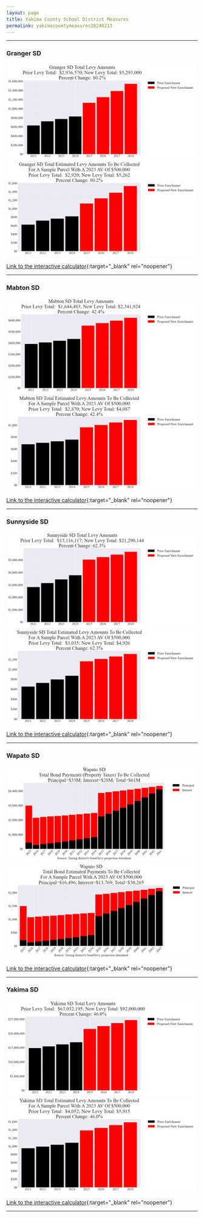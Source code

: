 ```yaml
---
layout: page
title: Yakima County School District Measures
permalink: yakimacountymeasures20240213
---
```


___

### Granger SD

![Granger SD enrichment levy totals chart](pagesManual/LeviesReport/20240213/GrangerEnrichment.png "Granger SD enrichment levy totals chart")
![Granger SD enrichment levy example parcel chart](pagesManual/LeviesReport/20240213/GrangerEnrichmentParcel.png "Granger SD enrichment  example parcel chart")

[Link to the interactive calculator](calculator_granger_enrichment_20240213_enhanced){:target="_blank" rel="noopener"}

___

### Mabton SD

![Mabton SD enrichment levy totals chart](pagesManual/LeviesReport/20240213/MabtonEnrichment.png "Mabton SD enrichment levy totals chart")
![Mabton SD enrichment levy example parcel chart](pagesManual/LeviesReport/20240213/MabtonEnrichmentParcel.png "Mabton SD enrichment  example parcel chart")

[Link to the interactive calculator](calculator_mabton_enrichment_20240213_enhanced){:target="_blank" rel="noopener"}

___

### Sunnyside SD

![Sunnyside SD enrichment levy totals chart](pagesManual/LeviesReport/20240213/SunnysideEnrichment.png "Sunnyside SD enrichment levy totals chart")
![Sunnyside SD enrichment levy example parcel chart](pagesManual/LeviesReport/20240213/SunnysideEnrichmentParcel.png "Sunnyside SD enrichment  example parcel chart")

[Link to the interactive calculator](calculator_sunnyside_enrichment_20240213_enhanced){:target="_blank" rel="noopener"}

___

### Wapato SD

![Wapato SD bond totals chart](pagesManual/LeviesReport/20240213/Wapato.png "Wapato SD bond totals chart")
![Wapato SD bond example parcel chart](pagesManual/LeviesReport/20240213/WapatoParcel.png "Wapato SD bond example parcel chart")

[Link to the interactive calculator](calculator_wapato_20240213_enhanced){:target="_blank" rel="noopener"}

___

### Yakima SD

![Yakima SD enrichment levy totals chart](pagesManual/LeviesReport/20240213/YakimaEnrichment.png "Yakima SD enrichment levy totals chart")
![Yakima SD enrichment levy example parcel chart](pagesManual/LeviesReport/20240213/YakimaEnrichmentParcel.png "Yakima SD enrichment  example parcel chart")

[Link to the interactive calculator](calculator_yakima_enrichment_20240213_enhanced){:target="_blank" rel="noopener"}

___

